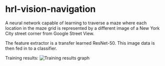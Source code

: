 # hrl-vision-navigation
A neural network capable of learning to traverse a maze where each location in the maze grid is represented by a different image of a New York City street corner from Google Street View.

The feature extractor is a transfer learned ResNet-50. This image data is then fed in to a classifier.

Training results:
![Training results graph](https://github.com/jackomcw/hrl-vision-navigation/blob/60326334758e4ff2689bed741b086def932fae4d/training-results.png)

